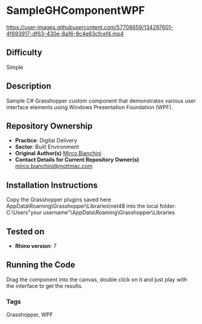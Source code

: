 # SampleGHComponentWPF

https://user-images.githubusercontent.com/57708659/134297601-4f693917-df63-430e-8a16-8c4e63cfcef4.mp4

## Difficulty 
Simple

## Description 
Sample C# Grasshopper custom component that demonstrates various user interface elements using Windows Presentation Foundation (WPF).

## Repository Ownership
* **Practice**: Digital Delivery
* **Sector**: Built Environment
* **Original Author(s)** [Mirco Bianchini](https://github.com/sonomirco)
* **Contact Details for Current Repository Owner(s)** mirco.bianchini@mottmac.com

## Installation Instructions
Copy the Grasshopper plugins saved here AppData\Roaming\Grasshopper\Libraries\net48 into the local folder:
C:\Users\"your username"\AppData\Roaming\Grasshopper\Libraries

## Tested on
* **Rhino version**: 7

## Running the Code
Drag the component into the canvas, double click on it and just play with the interface to get the results.

### Tags 
Grasshopper, WPF

